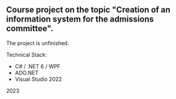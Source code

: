 ## Course project on the topic "Creation of an information system for the admissions committee".

The project is unfinished.

Technical Stack:
* C# / .NET 6 / WPF
* ADO.NET
* Visual Studio 2022

2023
